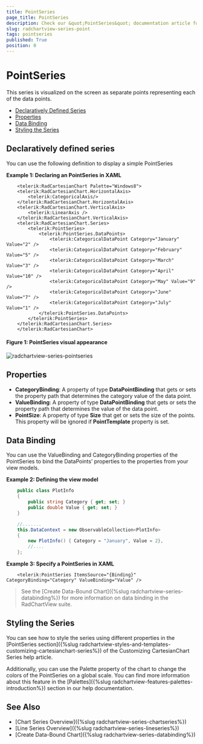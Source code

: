 ```yaml
---
title: PointSeries
page_title: PointSeries
description: Check our &quot;PointSeries&quot; documentation article for the RadChartView {{ site.framework_name }} control.
slug: radchartview-series-point
tags: pointseries
published: True
position: 0
---
```


# PointSeries

This series is visualized on the screen as separate points representing each of the data points.      

* [Declaratively Defined Series](#declaratively-defined-series)
* [Properties](#properties)
* [Data Binding](#data-binding)
* [Styling the Series](#styling-the-series)

## Declaratively defined series

You can use the following definition to display a simple PointSeries

__Example 1: Declaring an PointSeries in XAML__
```XAML
	<telerik:RadCartesianChart Palette="Windows8">
	<telerik:RadCartesianChart.HorizontalAxis>
		<telerik:CategoricalAxis/>
	</telerik:RadCartesianChart.HorizontalAxis>
	<telerik:RadCartesianChart.VerticalAxis>
		<telerik:LinearAxis />
	</telerik:RadCartesianChart.VerticalAxis>
	<telerik:RadCartesianChart.Series>
		<telerik:PointSeries>
			<telerik:PointSeries.DataPoints>
				<telerik:CategoricalDataPoint Category="January" Value="2" />
				<telerik:CategoricalDataPoint Category="February" Value="5" />
				<telerik:CategoricalDataPoint Category="March" Value="3" />
				<telerik:CategoricalDataPoint Category="April" Value="10" />
				<telerik:CategoricalDataPoint Category="May" Value="9" />
				<telerik:CategoricalDataPoint Category="June" Value="7" />
				<telerik:CategoricalDataPoint Category="July" Value="1" />
			</telerik:PointSeries.DataPoints>
		</telerik:PointSeries>
	</telerik:RadCartesianChart.Series>
	</telerik:RadCartesianChart>
```

#### __Figure 1: PointSeries visual appearance__
![radchartview-series-pointseries](images/radchartview-series-pointseries.png)

## Properties
* __CategoryBinding__: A property of type __DataPointBinding__ that gets or sets the property path that determines the category value of the data point.
* __ValueBinding__: A property of type __DataPointBinding__ that gets or sets the property path that determines the value of the data point.
* __PointSize__: A property of type __Size__ that get or sets the size of the points. This property will be ignored if __PointTemplate__ property is set. 

## Data Binding

You can use the ValueBinding and CategoryBinding properties of the PointSeries to bind the DataPoints’ properties to the properties from your view models.

__Example 2: Defining the view model__

```C#
	public class PlotInfo
    {
        public string Category { get; set; }
        public double Value { get; set; }
    }

	//.......
	this.DataContext = new ObservableCollection<PlotInfo>
	{
		new PlotInfo() { Category = "January", Value = 2},
		//....
	};
```	

__Example 3: Specify a PointSeries in XAML__
```XAML	
	<telerik:PointSeries ItemsSource="{Binding}" CategoryBinding="Category" ValueBinding="Value" />
```

>See the [Create Data-Bound Chart]({%slug radchartview-series-databinding%}) for more information on data binding in the RadChartView suite.

## Styling the Series

You can see how to style the series using different properties in the [PointSeries section]({%slug radchartview-styles-and-templates-customizing-cartesianchart-series%}) of the Customizing CartesianChart Series help article.

Additionally, you can use the Palette property of the chart to change the colors of the PointSeries on a global scale. You can find more information about this feature in the [Palettes]({%slug radchartview-features-palettes-introduction%}) section in our help documentation.

## See Also
 * [Chart Series Overview]({%slug radchartview-series-chartseries%})
 * [Line Series Overview]({%slug radchartview-series-lineseries%})
 * [Create Data-Bound Chart]({%slug radchartview-series-databinding%})
